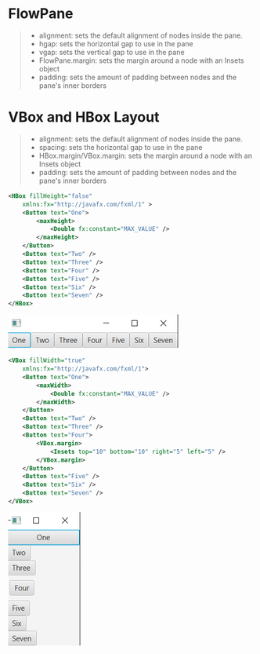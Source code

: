 # FlowPane
> - alignment: sets the default alignment of nodes inside the pane.
> - hgap: sets the horizontal gap to use in the pane
> - vgap: sets the vertical gap to use in the pane
> - FlowPane.margin: sets the margin around a node with an Insets object
> - padding: sets the amount of padding between nodes and the pane's inner borders

# VBox and HBox Layout
> - alignment: sets the default alignment of nodes inside the pane.
> - spacing: sets the horizontal gap to use in the pane
> - HBox.margin/VBox.margin: sets the margin around a node with an Insets object
> - padding: sets the amount of padding between nodes and the pane's inner borders
```xml
<HBox fillHeight="false"
    xmlns:fx="http://javafx.com/fxml/1" >
    <Button text="One">
        <maxHeight>
            <Double fx:constant="MAX_VALUE" />
        </maxHeight>
    </Button>
    <Button text="Two" />
    <Button text="Three" />
    <Button text="Four" />
    <Button text="Five" />
    <Button text="Six" />
    <Button text="Seven" />
</HBox>
```
![2-1](images/2-1.png)

```xml
<VBox fillWidth="true"
    xmlns:fx="http://javafx.com/fxml/1">
    <Button text="One">
        <maxWidth>
            <Double fx:constant="MAX_VALUE" />
        </maxWidth>
    </Button>
    <Button text="Two" />
    <Button text="Three" />
    <Button text="Four">
        <VBox.margin>
            <Insets top="10" bottom="10" right="5" left="5" />
        </VBox.margin>
    </Button>
    <Button text="Five" />
    <Button text="Six" />
    <Button text="Seven" />
</VBox>
```
![2-2](images/2-2.png)